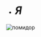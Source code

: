  * # __*Я*__
![помидор](https://encrypted-tbn0.gstatic.com/images?q=tbn:ANd9GcT9gT0XetT-O7AJXdW8hkEAIFBcdd7j7hPDOQ&s)
